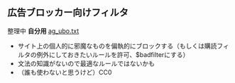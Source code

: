 ## 広告ブロッカー向けフィルタ
整理中
<strong>自分用</strong>
[ag_ubo.txt](https://raw.githubusercontent.com/mori-jio/ContentsBlock/main/ag_ubo.txt)
* サイト上の個人的に邪魔なものを偏執的にブロックする（もしくは購読フィルタの例外にしておきたいルールを許可、$badfilterにする）
* 文法の知識がないので最適なルールではないかも
* （誰も使わないと思うけど）CC0
